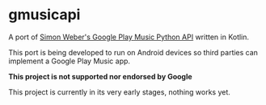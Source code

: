 # gmusicapi
A port of [Simon Weber's Google Play Music Python API](https://github.com/simon-weber/gmusicapi) written in Kotlin.

This port is being developed to run on Android devices so third parties can implement a Google Play Music app.

**This project is not supported nor endorsed by Google**

This project is currently in its very early stages, nothing works yet.
